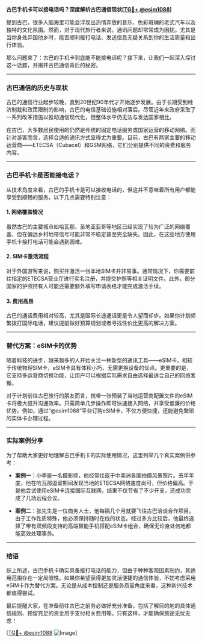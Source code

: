 **古巴手机卡可以接电话吗？深度解析古巴通信现状[[TG💪+ @esim1088](https://t.me/s/esim1088)]**

提到古巴，很多人脑海里可能会浮现出热情奔放的音乐、色彩斑斓的老式汽车以及独特的文化氛围。然而，对于现代旅行者来说，通讯问题却常常成为困扰。尤其是当你身处异国他乡时，能否顺利接打电话、发送信息无疑关系到你的生活质量和出行体验。

那么问题来了：古巴的手机卡到底能不能接电话呢？接下来，让我们一起深入探讨这一话题，并揭开古巴通信背后的秘密。

---

### 古巴通信的历史与现状

古巴的通信行业起步较晚，直到20世纪90年代才开始逐步发展。由于长期受到经济制裁和政策限制的影响，古巴的电信基础设施相对落后。尽管近年来政府采取了一系列改革措施以推动通信现代化，但整体水平仍无法与发达国家相比。

在古巴，大多数居民使用的仍然是传统的固定电话服务或国家运营的移动网络。而针对游客而言，选择合适的通讯方式显得尤为重要。目前，古巴有两家主要的移动运营商——ETECSA（Cubacel）和GSM网络，它们分别提供不同的资费和服务内容。

---

### 古巴手机卡是否能接电话？

从技术角度来看，古巴的手机卡是可以接收电话的，但这并不意味着所有用户都能享受到顺畅的服务。以下几点需要特别注意：

#### 1. 网络覆盖情况
虽然古巴的主要城市如哈瓦那、圣地亚亚哥等地区已经实现了较为广泛的网络覆盖，但在偏远乡村地带信号可能非常不稳定甚至完全缺失。因此，在这些地方使用手机卡接打电话可能会遇到困难。

#### 2. SIM卡激活流程
对于外国游客来说，购买并激活一张本地SIM卡并非易事。通常情况下，你需要前往指定的ETECSA营业厅进行实名注册，并提交护照等相关证明文件。此外，部分国家的护照持有人可能还需要额外填写申请表格才能完成激活手续。

#### 3. 费用高昂
古巴的通话费用相对较高，尤其是国际长途通话更是令人望而却步。如果你计划频繁拨打国际电话，建议提前做好预算规划或者寻找性价比更高的解决方案。

---

### 替代方案：eSIM卡的优势

随着科技的进步，越来越多的人开始关注一种新型的通讯工具——eSIM卡。相较于传统物理SIM卡，eSIM卡具有体积小巧、无需更换设备的优点。更重要的是，它支持多运营商切换功能，让用户可以根据实际需求自由选择最适合自己的网络套餐。

对于计划前往古巴旅行的朋友而言，携带一张预装了当地运营商配置文件的eSIM卡将极大提升沟通效率。只需简单几步操作即可快速接入网络，并享受低廉的价格优势。例如，通过“@esim1088”平台订购eSIM卡，不仅方便快捷，还能避免繁琐的实体卡办理过程。

---

### 实际案例分享

为了帮助大家更好地理解古巴手机卡的实际使用情况，这里列举几个真实案例供参考：

- **案例一**：小李是一名摄影师，他经常往返于中美洲各国拍摄风景照片。去年年底，他在哈瓦那逗留期间发现当地的ETECSA网络速度尚可，但价格偏高。于是他尝试使用eSIM卡连接国际互联网，结果不仅节省了不少开支，还成功完成了几场远程会议。
  
- **案例二**：张先生是一位商务人士，他每隔几个月就要飞往古巴洽谈合作项目。由于工作性质特殊，他必须保持随时在线的状态。经过多方比较后，他最终选择了带有双频段支持的高端智能手机搭配eSIM卡组合，确保无论身处何地都能高效处理事务。

---

### 结语

综上所述，古巴手机卡确实具备接打电话的能力，但由于种种客观因素制约，其适用范围存在一定局限性。如果你希望获得更加灵活便捷的通信体验，不妨考虑采用eSIM卡作为替代方案。无论是从成本控制还是服务质量角度来看，这种新兴技术都值得尝试。

最后提醒大家，在准备前往古巴之前务必做好充分准备，包括了解目的地的具体通信规则、预留充足的资金用于支付相关费用等。只有这样，才能确保旅途无忧无虑！

[[TG💪+ @esim1088](https://t.me/s/esim1088) ![Image](https://i.postimg.cc/4NQfJmqS/Snipaste-2025-05-13-00-14-12.png)]
